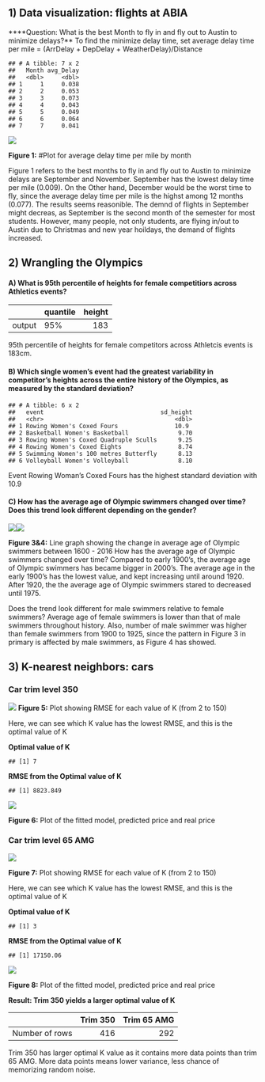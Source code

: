## 1) Data visualization: flights at ABIA

\*\*\*\*Question: What is the best Month to fly in and fly out to Austin
to minimize delays?\*\* To find the minimize delay time, set average
delay time per mile = (ArrDelay + DepDelay + WeatherDelay)/Distance

    ## # A tibble: 7 x 2
    ##   Month avg_Delay
    ##   <dbl>     <dbl>
    ## 1     1     0.038
    ## 2     2     0.053
    ## 3     3     0.073
    ## 4     4     0.043
    ## 5     5     0.049
    ## 6     6     0.064
    ## 7     7     0.041

![](Chia-Sheng-Tu---Date-Mining---1_files/figure-markdown_strict/problem%201-1.png)

**Figure 1:** \#Plot for average delay time per mile by month

Figure 1 refers to the best months to fly in and fly out to Austin to
minimize delays are September and November. September has the lowest
delay time per mile (0.009). On the Other hand, December would be the
worst time to fly, since the average delay time per mile is the highst
among 12 months (0.077). The results seems reasonible. The demnd of
flights in September might decreas, as September is the second month of
the semester for most students. However, many people, not only students,
are flying in/out to Austin due to Christmas and new year hoildays, the
demand of flights increased.

## 2) Wrangling the Olympics

#### A) What is 95th percentile of heights for female competitiors across Athletics events?

<table>
<thead>
<tr class="header">
<th style="text-align: left;"></th>
<th style="text-align: left;">quantile</th>
<th style="text-align: right;">height</th>
</tr>
</thead>
<tbody>
<tr class="odd">
<td style="text-align: left;">output</td>
<td style="text-align: left;">95%</td>
<td style="text-align: right;">183</td>
</tr>
</tbody>
</table>

95th percentile of heights for female competitors across Athletcis
events is 183cm.

#### B) Which single women’s event had the greatest variability in competitor’s heights across the entire history of the Olympics, as measured by the standard deviation?

    ## # A tibble: 6 x 2
    ##   event                                 sd_height
    ##   <chr>                                     <dbl>
    ## 1 Rowing Women's Coxed Fours                10.9 
    ## 2 Basketball Women's Basketball              9.70
    ## 3 Rowing Women's Coxed Quadruple Sculls      9.25
    ## 4 Rowing Women's Coxed Eights                8.74
    ## 5 Swimming Women's 100 metres Butterfly      8.13
    ## 6 Volleyball Women's Volleyball              8.10

Event Rowing Woman’s Coxed Fours has the highest standard deviation with
10.9

#### C) How has the average age of Olympic swimmers changed over time? Does this trend look different depending on the gender?

![](Chia-Sheng-Tu---Date-Mining---1_files/figure-markdown_strict/problem%202C-1.png)![](Chia-Sheng-Tu---Date-Mining---1_files/figure-markdown_strict/problem%202C-2.png)

**Figure 3&4:** Line graph showing the change in average age of Olympic
swimmers between 1600 - 2016 How has the average age of Olympic swimmers
changed over time? Compared to early 1900’s, the average age of Olympic
swimmers has became bigger in 2000’s. The average age in the early
1900’s has the lowest value, and kept increasing until around 1920.
After 1920, the the average age of Olympic swimmers stared to decreased
until 1975.

Does the trend look different for male swimmers relative to female
swimmers? Average age of female swimmers is lower than that of male
swimmers throughout history. Also, number of male swimmer was higher
than female swimmers from 1900 to 1925, since the pattern in Figure 3 in
primary is affected by male swimmers, as Figure 4 has showed.

## 3) K-nearest neighbors: cars

### Car trim level 350

![](Chia-Sheng-Tu---Date-Mining---1_files/figure-markdown_strict/problem%203_1.1-1.png)
**Figure 5:** Plot showing RMSE for each value of K (from 2 to 150)

Here, we can see which K value has the lowest RMSE, and this is the
optimal value of K

**Optimal value of K**

    ## [1] 7

**RMSE from the Optimal value of K**

    ## [1] 8823.849

![](Chia-Sheng-Tu---Date-Mining---1_files/figure-markdown_strict/problem%203_1.4-1.png)

**Figure 6:** Plot of the fitted model, predicted price and real price

### Car trim level 65 AMG

![](Chia-Sheng-Tu---Date-Mining---1_files/figure-markdown_strict/problem%203_2.1-1.png)

**Figure 7:** Plot showing RMSE for each value of K (from 2 to 150)

Here, we can see which K value has the lowest RMSE, and this is the
optimal value of K

**Optimal value of K**

    ## [1] 3

**RMSE from the Optimal value of K**

    ## [1] 17150.06

![](Chia-Sheng-Tu---Date-Mining---1_files/figure-markdown_strict/problem%203_2.4-1.png)

**Figure 8:** Plot of the fitted model, predicted price and real price

**Result: Trim 350 yields a larger optimal value of K**

<table>
<thead>
<tr class="header">
<th style="text-align: left;"></th>
<th style="text-align: right;">Trim 350</th>
<th style="text-align: right;">Trim 65 AMG</th>
</tr>
</thead>
<tbody>
<tr class="odd">
<td style="text-align: left;">Number of rows</td>
<td style="text-align: right;">416</td>
<td style="text-align: right;">292</td>
</tr>
</tbody>
</table>

Trim 350 has larger optimal K value as it contains more data points than
trim 65 AMG. More data points means lower variance, less chance of
memorizing random noise.
